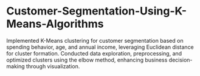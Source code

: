 # Customer-Segmentation-Using-K-Means-Algorithms
Implemented K-Means clustering for customer segmentation based on spending behavior, age, and annual income, leveraging Euclidean distance for cluster formation. Conducted data exploration, preprocessing, and optimized clusters using the elbow method, enhancing business decision-making through visualization.
